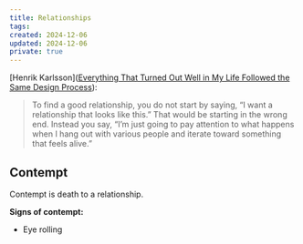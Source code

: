 ```yaml
---
title: Relationships
tags: 
created: 2024-12-06
updated: 2024-12-06
private: true
---
```

[Henrik Karlsson]([Everything That Turned Out Well in My Life Followed the Same Design Process](https://www.henrikkarlsson.xyz/p/unfolding)):

> To find a good relationship, you do not start by saying, “I want a relationship that looks like this.” That would be starting in the wrong end. Instead you say, “I’m just going to pay attention to what happens when I hang out with various people and iterate toward something that feels alive.”

## Contempt

Contempt is death to a relationship.

**Signs of contempt:**

- Eye rolling